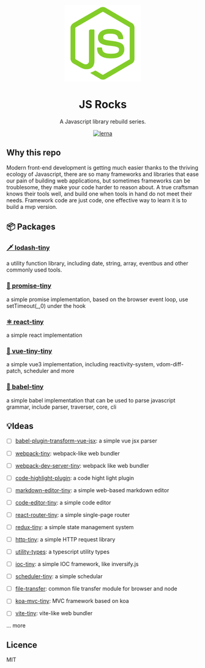 <p align="center">
  <a href="#">
    <img width="200" src="./assets/js-rock.png"></img>
  </a>
</p>

<h1 align="center">JS Rocks</h1>

<div align="center">
  A Javascript library rebuild series.
<div>

[![lerna](https://img.shields.io/badge/maintained%20with-lerna-cc00ff.svg)](https://lerna.js.org/)

<div align="left"><div>

## Why this repo

Modern front-end development is getting much easier thanks to the thriving ecology of Javascript, there are so many frameworks and libraries that ease our pain of building web applications, but sometimes frameworks can be troublesome, they make your code harder to reason about. A true craftsman knows their tools well, and build one when tools in hand do not meet their needs. Framework code are just code, one effective way to learn it is to build a mvp version.

## 📦 Packages

### [🗡️ lodash-tiny](./packages/lodash-tiny/README.md)

a utility function library, including date, string, array, eventbus and other commonly used tools.

### [🧭 promise-tiny](./packages/promise-tiny/README.md)

a simple promise implementation, based on the browser event loop, use setTimeout(\_,0) under the hook

### [ ⚛️ react-tiny](./packages/react-tiny/README.md)

a simple react implementation

### [🚀 vue-tiny-tiny](./packages/vue-tiny/README.md)

a simple vue3 implementation, including reactivity-system, vdom-diff-patch, scheduler and more

### [🗼 babel-tiny](./packages/babel-tiny/README.md)

a simple babel implementation that can be used to parse javascript grammar, include parser, traverser, core, cli


## 💡Ideas

- [ ] [babel-plugin-transform-vue-jsx](): a simple vue jsx parser

- [ ] [webpack-tiny](): webpack-like  web bundler

- [ ] [webpack-dev-server-tiny](): webpack like  web bundler

- [ ] [code-highlight-plugin](): a code hight light plugin

- [ ] [markdown-editor-tiny](): a simple web-based markdown editor

- [ ] [code-editor-tiny](): a simple code editor

- [ ] [react-router-tiny](): a simple single-page router

- [ ] [redux-tiny](): a simple state management system

- [ ] [http-tiny](): a simple HTTP request library

- [ ] [utility-types](): a typescript utility types

- [ ] [ioc-tiny](): a simple IOC framework, like inversify.js

- [ ] [scheduler-tiny](): a simple schedular

- [ ] [file-transfer](): common file transfer module for browser and node 

- [ ] [koa-mvc-tiny](): MVC framework based on koa

- [ ] [vite-tiny](): vite-like web bundler


... more

## Licence

MIT
